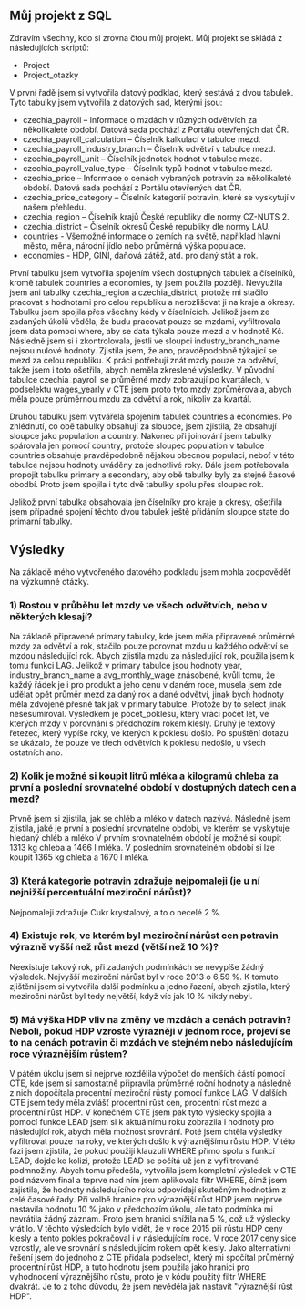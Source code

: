 Můj projekt z SQL
---

Zdravím všechny, kdo si zrovna čtou můj projekt. Můj projekt se skládá z následujících skriptů:

- Project
- Project_otazky

V první řadě jsem si vytvořila datový podklad, který sestává z dvou tabulek. Tyto tabulky jsem vytvořila z datových sad, kterými jsou:

- czechia_payroll – Informace o mzdách v různých odvětvích za několikaleté období. Datová sada pochází z Portálu otevřených dat ČR.
- czechia_payroll_calculation – Číselník kalkulací v tabulce mezd.
- czechia_payroll_industry_branch – Číselník odvětví v tabulce mezd.
- czechia_payroll_unit – Číselník jednotek hodnot v tabulce mezd.
- czechia_payroll_value_type – Číselník typů hodnot v tabulce mezd.
- czechia_price – Informace o cenách vybraných potravin za několikaleté období. Datová sada pochází z Portálu otevřených dat ČR.
- czechia_price_category – Číselník kategorií potravin, které se vyskytují v našem přehledu.
- czechia_region – Číselník krajů České republiky dle normy CZ-NUTS 2.
- czechia_district – Číselník okresů České republiky dle normy LAU.
- countries - Všemožné informace o zemích na světě, například hlavní město, měna, národní jídlo nebo průměrná výška populace.
- economies - HDP, GINI, daňová zátěž, atd. pro daný stát a rok.

První tabulku jsem vytvořila spojením všech dostupných tabulek a číselníků, kromě tabulek countries a economies, ty jsem použila později. Nevyužila jsem ani tabulky czechia_region a czechia_district, protože mi stačilo pracovat s hodnotami pro celou republiku a nerozlišovat ji na kraje a okresy. Tabulku jsem spojila přes všechny kódy v číselnících. Jelikož jsem ze zadaných úkolů věděla, že budu pracovat pouze se mzdami, vyfiltrovala jsem data pomocí where, aby se data týkala pouze mezd a v hodnotě Kč. Následně jsem si i zkontrolovala, jestli ve sloupci industry_branch_name nejsou nulové hodnoty. Zjistila jsem, že ano, pravděpodobně týkající se mezd za celou republiku. K práci potřebuji znát mzdy pouze za odvětví, takže jsem i toto ošetřila, abych neměla zkreslené výsledky. V původní tabulce czechia_payroll se průměrné mzdy zobrazují po kvartálech, v podselektu wages_yearly v CTE jsem proto tyto mzdy zprůměrovala, abych  měla pouze průměrnou mzdu za odvětví a rok, nikoliv za kvartál.

Druhou tabulku jsem vytvářela spojením tabulek countries a economies. Po zhlédnutí, co obě tabulky obsahují za sloupce, jsem zjistila, že obsahují sloupce jako population a country. Nakonec při joinování jsem tabulky spárovala jen pomocí country, protože sloupec population v tabulce countries obsahuje pravděpodobně nějakou obecnou populaci, neboť v této tabulce nejsou hodnoty uváděny za jednotlivé roky. Dále jsem potřebovala propojit tabulku primary a secondary, aby obě tabulky byly za stejné časové obodbí. Proto jsem spojila i tyto dvě tabulky spolu přes sloupec rok.

Jelikož první tabulka obsahovala jen číselníky pro kraje a okresy, ošetřila jsem případné spojení těchto dvou tabulek ještě přidáním sloupce state do primarní tabulky.

## Výsledky

Na základě mého vytvořeného datového podkladu jsem mohla zodpověděť na výzkumné otázky.

### 1) Rostou v průběhu let mzdy ve všech odvětvích, nebo v některých klesají?

Na základě připravené primary tabulky, kde jsem měla připravené průměrné mzdy za odvětví a rok, stačilo pouze porovnat mzdu u každého odvětví se mzdou následující rok. Abych zjistila mzdu za následující rok, použila jsem k tomu funkci LAG. Jelikož v primary tabulce jsou hodnoty year, industry_branch_name a avg_monthly_wage znásobené, kvůli tomu, že každý řádek je i pro produkt a jeho cenu v daném roce, musela jsem zde udělat opět průměr mezd za daný rok a dané odvětví, jinak bych hodnoty měla zdvojené přesně tak jak v primary tabulce. Protože by to select jinak nesesumíroval. Výsledkem je pocet_poklesu, který vrací počet let, ve kterých mzdy v porovnání s předchozím rokem klesly. Druhý je textový řetezec, který vypíše roky, ve kterých k poklesu došlo. Po spuštění dotazu se ukázalo, že pouze ve třech odvětvích k poklesu nedošlo, u všech ostatních ano. 

### 2) Kolik je možné si koupit litrů mléka a kilogramů chleba za první a poslední srovnatelné období v dostupných datech cen a mezd?

Prvně jsem si zjistila, jak se chléb a mléko v datech nazývá. Následně jsem zjistila, jaké je první a poslední srovnatelné období, ve kterém se vyskytuje hledaný chléb a mléko
V prvním srovnatelném období je možné si koupit 1313 kg chleba a 1466 l mléka. V posledním srovnatelném období si lze koupit 1365 kg chleba a 1670 l mléka.

### 3) Která kategorie potravin zdražuje nejpomaleji (je u ní nejnižší percentuální meziroční nárůst)?

Nejpomaleji zdražuje Cukr krystalový, a to o necelé 2 %.


### 4) Existuje rok, ve kterém byl meziroční nárůst cen potravin výrazně vyšší než růst mezd (větší než 10 %)?

Neexistuje takový rok, při zadaných podmínkách se nevypíše žádný výsledek. Nejvyšší meziroční nárůst byl v roce 2013 o 6,59 %. K tomuto zjištění jsem si vytvořila další podmínku a jedno řazení, abych zjistila, který meziroční nárůst byl tedy největší, když víc jak 10 % nikdy nebyl.

### 5) Má výška HDP vliv na změny ve mzdách a cenách potravin? Neboli, pokud HDP vzroste výrazněji v jednom roce, projeví se to na cenách potravin či mzdách ve stejném nebo následujícím roce výraznějším růstem?

V pátém úkolu jsem si nejprve rozdělila výpočet do menších částí pomocí CTE, kde jsem si samostatně připravila průměrné roční hodnoty a následně z nich dopočítala procentní meziroční růsty pomocí funkce LAG. V dalších CTE jsem tedy měla zvlášť procentní růst cen, procentní růst mezd a procentní růst HDP. V konečném CTE jsem pak tyto výsledky spojila a pomocí funkce LEAD jsem si k aktuálnímu roku zobrazila i hodnoty pro následující rok, abych měla možnost srovnání. Poté jsem chtěla výsledky vyfiltrovat pouze na roky, ve kterých došlo k výraznějšímu růstu HDP. V této fázi jsem zjistila, že pokud použiji klauzuli WHERE přímo spolu s funkcí LEAD, dojde ke kolizi, protože LEAD se počítá už jen z vyfiltrované podmnožiny. Abych tomu předešla, vytvořila jsem kompletní výsledek v CTE pod názvem final a teprve nad ním jsem aplikovala filtr WHERE, čímž jsem zajistila, že hodnoty následujícího roku odpovídají skutečným hodnotám z celé časové řady. Při volbě hranice pro výraznější růst HDP jsem nejprve nastavila hodnotu 10 % jako v předchozím úkolu, ale tato podmínka mi nevrátila žádný záznam. Proto jsem hranici snížila na 5 %, což už výsledky vrátilo. V těchto výsledcích bylo vidět, že v roce 2015 při růstu HDP ceny klesly a tento pokles pokračoval i v následujícím roce. V roce 2017 ceny sice vzrostly, ale ve srovnání s následujícím rokem opět klesly. Jako alternativní řešení jsem do jednoho z CTE přidala podselect, který mi spočítal průměrný procentní růst HDP, a tuto hodnotu jsem použila jako hranici pro vyhodnocení výraznějšího růstu, proto je v kódu použitý filtr WHERE dvakrát. Je to z toho důvodu, že jsem nevěděla jak nastavit "výraznější růst HDP".

